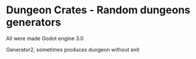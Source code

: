 # Dungeon Crates - Random dungeons generators

All were made Godot engine 3.0


Generator2, sometimes produces dungeon without exit
